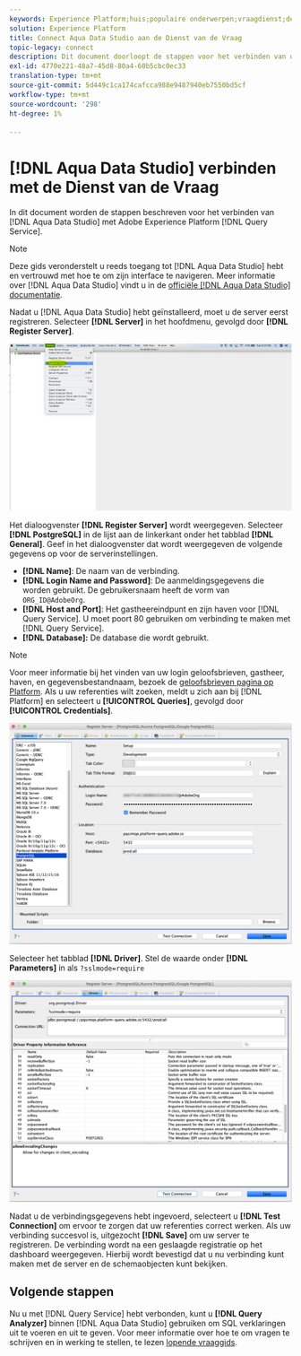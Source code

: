 ```yaml
---
keywords: Experience Platform;huis;populaire onderwerpen;vraagdienst;de dienst van de Vraag;de Studio van Gegevens Aqua;de gegevensstudio van Aqua;verbind met de vraagdienst;
solution: Experience Platform
title: Connect Aqua Data Studio aan de Dienst van de Vraag
topic-legacy: connect
description: Dit document doorloopt de stappen voor het verbinden van de Studio van Gegevens Aqua met de Dienst van de Vraag van Adobe Experience Platform.
exl-id: 4770e221-48a7-45d8-80a4-60b5cbc0ec33
translation-type: tm+mt
source-git-commit: 5d449c1ca174cafcca988e9487940eb7550bd5cf
workflow-type: tm+mt
source-wordcount: '298'
ht-degree: 1%

---
```


# [!DNL Aqua Data Studio] verbinden met de Dienst van de Vraag

In dit document worden de stappen beschreven voor het verbinden van [!DNL Aqua Data Studio] met Adobe Experience Platform [!DNL Query Service].

>[!NOTE]
>
> Deze gids veronderstelt u reeds toegang tot [!DNL Aqua Data Studio] hebt en vertrouwd met hoe te om zijn interface te navigeren. Meer informatie over [!DNL Aqua Data Studio] vindt u in de [officiële [!DNL Aqua Data Studio] documentatie](https://www.aquaclusters.com/app/home/project/public/aquadatastudio/wikibook/Documentation21.1/page/0/Aqua-Data-Studio-21-1).

Nadat u [!DNL Aqua Data Studio] hebt geïnstalleerd, moet u de server eerst registreren. Selecteer **[!DNL Server]** in het hoofdmenu, gevolgd door **[!DNL Register Server]**.

![](../images/clients/aqua-data-studio/register-server.png)

Het dialoogvenster **[!DNL Register Server]** wordt weergegeven. Selecteer **[!DNL PostgreSQL]** in de lijst aan de linkerkant onder het tabblad **[!DNL General]**. Geef in het dialoogvenster dat wordt weergegeven de volgende gegevens op voor de serverinstellingen.

- **[!DNL Name]**: De naam van de verbinding.
- **[!DNL Login Name and Password]**: De aanmeldingsgegevens die worden gebruikt. De gebruikersnaam heeft de vorm van `ORG_ID@AdobeOrg`.
- **[!DNL Host and Port]**: Het gastheereindpunt en zijn haven voor  [!DNL Query Service]. U moet poort 80 gebruiken om verbinding te maken met [!DNL Query Service].
- **[!DNL Database]:** De database die wordt gebruikt.

>[!NOTE]
>
>Voor meer informatie bij het vinden van uw login geloofsbrieven, gastheer, haven, en gegevensbestandnaam, bezoek de [geloofsbrieven pagina op Platform](https://platform.adobe.com/query/configuration). Als u uw referenties wilt zoeken, meldt u zich aan bij [!DNL Platform] en selecteert u **[!UICONTROL Queries]**, gevolgd door **[!UICONTROL Credentials]**.

![](../images/clients/aqua-data-studio/register-server-general-tab.png)

Selecteer het tabblad **[!DNL Driver]**. Stel de waarde onder **[!DNL Parameters]** in als `?sslmode=require`

![](../images/clients/aqua-data-studio/register-server-driver-tab.png)

Nadat u de verbindingsgegevens hebt ingevoerd, selecteert u **[!DNL Test Connection]** om ervoor te zorgen dat uw referenties correct werken. Als uw verbinding succesvol is, uitgezocht **[!DNL Save]** om uw server te registreren. De verbinding wordt na een geslaagde registratie op het dashboard weergegeven. Hierbij wordt bevestigd dat u nu verbinding kunt maken met de server en de schemaobjecten kunt bekijken.

## Volgende stappen

Nu u met [!DNL Query Service] hebt verbonden, kunt u **[!DNL Query Analyzer]** binnen [!DNL Aqua Data Studio] gebruiken om SQL verklaringen uit te voeren en uit te geven. Voor meer informatie over hoe te om vragen te schrijven en in werking te stellen, te lezen [lopende vraaggids](../best-practices/writing-queries.md).
